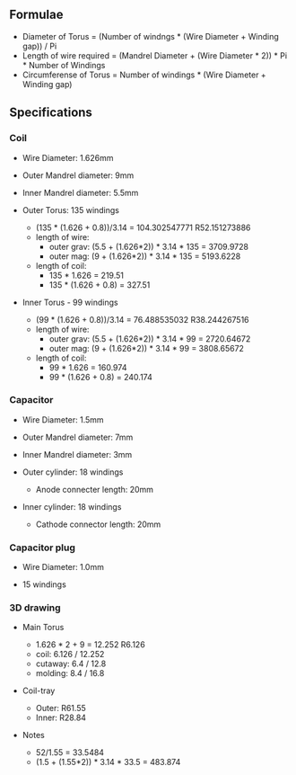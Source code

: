 ## Formulae
* Diameter of Torus = (Number of windngs * (Wire Diameter + Winding gap)) / Pi
* Length of wire required = (Mandrel Diameter + (Wire Diameter * 2)) * Pi * Number of Windings
* Circumferense of Torus = Number of windings * (Wire Diameter + Winding gap)

## Specifications

### Coil 
* Wire Diameter: 1.626mm

* Outer Mandrel diameter: 9mm

* Inner Mandrel diameter: 5.5mm

* Outer Torus: 135 windings
  - (135 * (1.626 + 0.8))/3.14 = 104.302547771 R52.151273886
  - length of wire:
    - outer grav: (5.5 + (1.626*2)) * 3.14 * 135 = 3709.9728
    - outer mag: (9 + (1.626*2)) * 3.14 * 135 = 5193.6228
  - length of coil:
    - 135 * 1.626 = 219.51
    - 135 * (1.626 + 0.8) = 327.51

* Inner Torus - 99 windings
  - (99 * (1.626 + 0.8))/3.14 = 76.488535032 R38.244267516
  - length of wire:
    - outer grav: (5.5 + (1.626*2)) * 3.14 * 99 = 2720.64672
    - outer mag: (9 + (1.626*2)) * 3.14 * 99 = 3808.65672
  - length of coil:
    - 99 * 1.626 = 160.974
    - 99 * (1.626 + 0.8) = 240.174

### Capacitor 
* Wire Diameter: 1.5mm

* Outer Mandrel diameter: 7mm

* Inner Mandrel diameter: 3mm

* Outer cylinder: 18 windings
  - Anode connecter length: 20mm

* Inner cylinder: 18 windings
  - Cathode connector length: 20mm

### Capacitor plug 

* Wire Diameter: 1.0mm

* 15 windings


### 3D drawing  

* Main Torus 
  - 1.626 * 2 + 9 = 12.252 R6.126
  - coil: 6.126 / 12.252
  - cutaway: 6.4 / 12.8
  - molding: 8.4 / 16.8

* Coil-tray
  - Outer: R61.55
  - Inner: R28.84

* Notes
  - 52/1.55 = 33.5484
  - (1.5 + (1.55*2)) * 3.14 * 33.5 = 483.874
